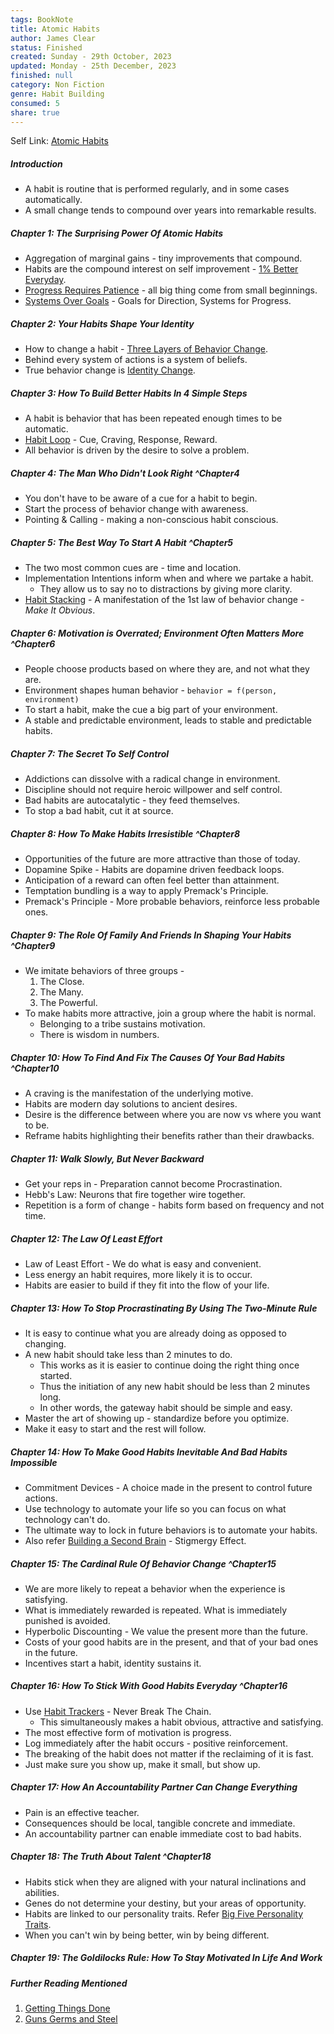 ```yaml
---
tags: BookNote
title: Atomic Habits
author: James Clear
status: Finished
created: Sunday - 29th October, 2023
updated: Monday - 25th December, 2023
finished: null
category: Non Fiction
genre: Habit Building
consumed: 5
share: true
---
```


Self Link: [Atomic Habits](Atomic%20Habits.md)

##### Introduction

* A habit is routine that is performed regularly, and in some cases automatically.
* A small change tends to compound over years into remarkable results.

##### Chapter 1: The Surprising Power Of Atomic Habits

* Aggregation of marginal gains - tiny improvements that compound.
* Habits are the compound interest on self improvement - [1% Better Everyday](./1%25%20Better%20Everyday.md).
* [Progress Requires Patience](./Progress%20Requires%20Patience.md) - all big thing come from small beginnings.
* [Systems Over Goals](./Systems%20Over%20Goals.md) - Goals for Direction, Systems for Progress.

##### Chapter 2: Your Habits Shape Your Identity

* How to change a habit - [Three Layers of Behavior Change](./Three%20Layers%20of%20Behavior%20Change.md).
* Behind every system of actions is a system of beliefs.
* True behavior change is [Identity Change](./Identity%20Change.md).

##### Chapter 3: How To Build Better Habits In 4 Simple Steps

* A habit is behavior that has been repeated enough times to be automatic.
* [Habit Loop](./Habit%20Loop.md) - Cue, Craving, Response, Reward.
* All behavior is driven by the desire to solve a problem.

##### Chapter 4: The Man Who Didn't Look Right ^Chapter4

* You don't have to be aware of a cue for a habit to begin.
* Start the process of behavior change with awareness.
* Pointing & Calling - making a non-conscious habit conscious.

##### Chapter 5: The Best Way To Start A Habit ^Chapter5

* The two most common cues are - time and location.
* Implementation Intentions inform when and where we partake a habit.
  * They allow us to say no to distractions by giving more clarity.
* [Habit Stacking](./Habit%20Stacking.md) - A manifestation of the 1st law of behavior change - *Make It Obvious*.

##### Chapter 6: Motivation is Overrated; Environment Often Matters More ^Chapter6

* People choose products based on where they are, and not what they are.
* Environment shapes human behavior - `behavior = f(person, environment)`
* To start a habit, make the cue a big part of your environment.
* A stable and predictable environment, leads to stable and predictable habits.

##### Chapter 7: The Secret To Self Control

* Addictions can dissolve with a radical change in environment.
* Discipline should not require heroic willpower and self control.
* Bad habits are autocatalytic - they feed themselves.
* To stop a bad habit, cut it at source.

##### Chapter 8: How To Make Habits Irresistible ^Chapter8

* Opportunities of the future are more attractive than those of today.
* Dopamine Spike - Habits are dopamine driven feedback loops.
* Anticipation of a reward can often feel better than attainment.
* Temptation bundling is a way to apply Premack's Principle.
* Premack's Principle - More probable behaviors, reinforce less probable ones.

##### Chapter 9: The Role Of Family And Friends In Shaping Your Habits ^Chapter9

* We imitate behaviors of three groups - 
  1. The Close.
  1. The Many.
  1. The Powerful.
* To make habits more attractive, join a group where the habit is normal.
  * Belonging to a tribe sustains motivation.
  * There is wisdom in numbers.

##### Chapter 10: How To Find And Fix The Causes Of Your Bad Habits ^Chapter10

* A craving is the manifestation of the underlying motive.
* Habits are modern day solutions to ancient desires.
* Desire is the difference between where you are now vs where you want to be.
* Reframe habits highlighting their benefits rather than their drawbacks.

##### Chapter 11: Walk Slowly, But Never Backward

* Get your reps in - Preparation cannot become Procrastination.
* Hebb's Law: Neurons that fire together wire together.
* Repetition is a form of change - habits form based on frequency and not time.

##### Chapter 12: The Law Of Least Effort

* Law of Least Effort - We do what is easy and convenient.
* Less energy an habit requires, more likely it is to occur.
* Habits are easier to build if they fit into the flow of your life.

##### Chapter 13: How To Stop Procrastinating By Using The Two-Minute Rule

* It is easy to continue what you are already doing as opposed to changing.
* A new habit should take less than 2 minutes to do.
  * This works as it is easier to continue doing the right thing once started.
  * Thus the initiation of any new habit should be less than 2 minutes long.
  * In other words, the gateway habit should be simple and easy.
* Master the art of showing up - standardize before you optimize.
* Make it easy to start and the rest will follow.

##### Chapter 14: How To Make Good Habits Inevitable And Bad Habits Impossible

* Commitment Devices - A choice made in the present to control future actions.
* Use technology to automate your life so you can focus on what technology can't do.
* The ultimate way to lock in future behaviors is to automate your habits.
* Also refer [Building a Second Brain](./Building%20a%20Second%20Brain.md#^Chapter6) - Stigmergy Effect.

##### Chapter 15: The Cardinal Rule Of Behavior Change ^Chapter15

* We are more likely to repeat a behavior when the experience is satisfying.
* What is immediately rewarded is repeated. What is immediately punished is avoided.
* Hyperbolic Discounting - We value the present more than the future.
* Costs of your good habits are in the present, and that of your bad ones in the future.
* Incentives start a habit, identity sustains it.

##### Chapter 16: How To Stick With Good Habits Everyday ^Chapter16

* Use [Habit Trackers](Habit%20Trackers.md) - Never Break The Chain.
  * This simultaneously makes a habit obvious, attractive and satisfying.
* The most effective form of motivation is progress.
* Log immediately after the habit occurs - positive reinforcement.
* The breaking of the habit does not matter if the reclaiming of it is fast.
* Just make sure you show up, make it small, but show up.

##### Chapter 17: How An Accountability Partner Can Change Everything

* Pain is an effective teacher.
* Consequences should be local, tangible concrete and immediate.
* An accountability partner can enable immediate cost to bad habits.

##### Chapter 18: The Truth About Talent ^Chapter18

* Habits stick when they are aligned with your natural inclinations and abilities.
* Genes do not determine your destiny, but your areas of opportunity.
* Habits are linked to our personality traits. Refer [Big Five Personality Traits](./Big%20Five%20Personality%20Traits.md).
* When you can't win by being better, win by being different.

##### Chapter 19: The Goldilocks Rule: How To Stay Motivated In Life And Work

##### Further Reading Mentioned

1. [Getting Things Done](./Getting%20Things%20Done.md)
1. [Guns Germs and Steel](./Guns%20Germs%20and%20Steel.md)

